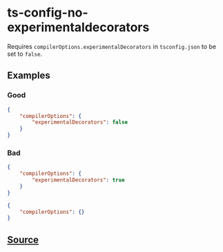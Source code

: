 # ts-config-no-experimentaldecorators

Requires `compilerOptions.experimentalDecorators` in `tsconfig.json` to be set to `false`.

## Examples

### Good

```json
{
    "compilerOptions": {
        "experimentalDecorators": false
    }
}
```

### Bad

```json
{
    "compilerOptions": {
        "experimentalDecorators": true
    }
}
```

```json
{
    "compilerOptions": {}
}
```

## [Source](https://azuresdkspecs.z5.web.core.windows.net/TypeScriptSpec.html#ts-config-no-experimentaldecorators)
